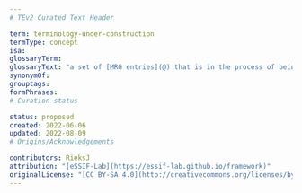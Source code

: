 ```yaml
---
# TEv2 Curated Text Header

term: terminology-under-construction
termType: concept
isa:
glossaryTerm:
glossaryText: "a set of [MRG entries](@) that is in the process of being modified, the result of which is a set of [MRG entries](@) that document (a specific version of) a [terminology](@)."
synonymOf:
grouptags:
formPhrases:
# Curation status

status: proposed
created: 2022-06-06
updated: 2022-08-09
# Origins/Acknowledgements

contributors: RieksJ
attribution: "[eSSIF-Lab](https://essif-lab.github.io/framework)"
originalLicense: "[CC BY-SA 4.0](http://creativecommons.org/licenses/by-sa/4.0/?ref=chooser-v1)"
---
```

